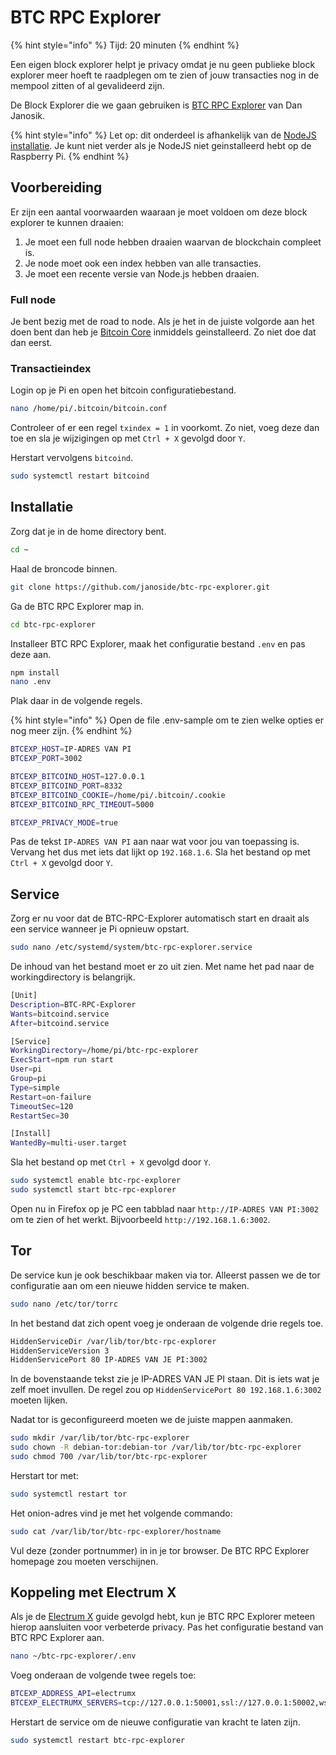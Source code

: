 # BTC RPC Explorer

{% hint style="info" %}
Tijd: 20 minuten
{% endhint %}

Een eigen block explorer helpt je privacy omdat je nu geen publieke block explorer meer hoeft te raadplegen om te zien of jouw transacties nog in de mempool zitten of al gevalideerd zijn.

De Block Explorer die we gaan gebruiken is [BTC RPC Explorer](https://github.com/janoside/btc-rpc-explorer) van Dan Janosik.

{% hint style="info" %}
Let op: dit onderdeel is afhankelijk van de [NodeJS installatie](https://node.bitdeal.nl/raspberry-pi/algemene-dependencies-installeren#nodejs). Je kunt niet verder als je NodeJS niet geinstalleerd hebt op de Raspberry Pi.
{% endhint %}

## Voorbereiding

Er zijn een aantal voorwaarden waaraan je moet voldoen om deze block explorer te kunnen draaien:

1. Je moet een full node hebben draaien waarvan de blockchain compleet is.
2. Je node moet ook een index hebben van alle transacties.
3. Je moet een recente versie van Node.js hebben draaien.

### Full node

Je bent bezig met de road to node. Als je het in de juiste volgorde aan het doen bent dan heb je [Bitcoin Core](https://node.bitdeal.nl/bitcoin-core/installatie) inmiddels geinstalleerd. Zo niet doe dat dan eerst.

### Transactieindex

Login op je Pi en open het bitcoin configuratiebestand.

```bash
nano /home/pi/.bitcoin/bitcoin.conf
```

Controleer of er een regel `txindex = 1` in voorkomt. Zo niet, voeg deze dan toe en sla je wijzigingen op met `Ctrl + X` gevolgd door `Y`.

Herstart vervolgens `bitcoind`.

```bash
sudo systemctl restart bitcoind
```

## Installatie

Zorg dat je in de home directory bent.

```bash
cd ~
```

Haal de broncode binnen.

```bash
git clone https://github.com/janoside/btc-rpc-explorer.git
```

Ga de BTC RPC Explorer map in.

```bash
cd btc-rpc-explorer
```

Installeer BTC RPC Explorer, maak het configuratie bestand `.env` en pas deze aan.

```bash
npm install
nano .env
```

Plak daar in de volgende regels.

{% hint style="info" %}
Open de file .env-sample om te zien welke opties er nog meer zijn.
{% endhint %}

```bash
BTCEXP_HOST=IP-ADRES VAN PI
BTCEXP_PORT=3002

BTCEXP_BITCOIND_HOST=127.0.0.1
BTCEXP_BITCOIND_PORT=8332
BTCEXP_BITCOIND_COOKIE=/home/pi/.bitcoin/.cookie
BTCEXP_BITCOIND_RPC_TIMEOUT=5000

BTCEXP_PRIVACY_MODE=true
```

Pas de tekst `IP-ADRES VAN PI` aan naar wat voor jou van toepassing is. Vervang het dus met iets dat lijkt op `192.168.1.6`. Sla het bestand op met `Ctrl + X` gevolgd door `Y`.

## Service

Zorg er nu voor dat de BTC-RPC-Explorer automatisch start en draait als een service wanneer je Pi opnieuw opstart.

```bash
sudo nano /etc/systemd/system/btc-rpc-explorer.service
```

De inhoud van het bestand moet er zo uit zien. Met name het pad naar de workingdirectory is belangrijk.

```bash
[Unit]
Description=BTC-RPC-Explorer
Wants=bitcoind.service
After=bitcoind.service

[Service]
WorkingDirectory=/home/pi/btc-rpc-explorer
ExecStart=npm run start
User=pi
Group=pi
Type=simple
Restart=on-failure
TimeoutSec=120
RestartSec=30

[Install]
WantedBy=multi-user.target
```

Sla het bestand op met `Ctrl + X` gevolgd door `Y`.

```bash
sudo systemctl enable btc-rpc-explorer
sudo systemctl start btc-rpc-explorer
```

Open nu in Firefox op je PC een tabblad naar `http://IP-ADRES VAN PI:3002` om te zien of het werkt. Bijvoorbeeld `http://192.168.1.6:3002`.

## Tor

De service kun je ook beschikbaar maken via tor. Alleerst passen we de tor configuratie aan om een nieuwe hidden service te maken.

```bash
sudo nano /etc/tor/torrc
```

In het bestand dat zich opent voeg je onderaan de volgende drie regels toe.

```bash
HiddenServiceDir /var/lib/tor/btc-rpc-explorer
HiddenServiceVersion 3
HiddenServicePort 80 IP-ADRES VAN JE PI:3002
```

In de bovenstaande tekst zie je IP-ADRES VAN JE PI staan. Dit is iets wat je zelf moet invullen. De regel zou op `HiddenServicePort 80 192.168.1.6:3002` moeten lijken.

Nadat tor is geconfigureerd moeten we de juiste mappen aanmaken.

```bash
sudo mkdir /var/lib/tor/btc-rpc-explorer
sudo chown -R debian-tor:debian-tor /var/lib/tor/btc-rpc-explorer
sudo chmod 700 /var/lib/tor/btc-rpc-explorer
```

Herstart tor met:

```bash
sudo systemctl restart tor
```

Het onion-adres vind je met het volgende commando:

```bash
sudo cat /var/lib/tor/btc-rpc-explorer/hostname
```

Vul deze \(zonder portnummer\) in in je tor browser. De BTC RPC Explorer homepage zou moeten verschijnen.

## Koppeling met Electrum X

Als je de [Electrum X](https://node.bitdeal.nl/bitcoin-core-extensies/electrum-x) guide gevolgd hebt, kun je BTC RPC Explorer meteen hierop aansluiten voor verbeterde privacy. Pas het configuratie bestand van BTC RPC Explorer aan.

```bash
nano ~/btc-rpc-explorer/.env
```

Voeg onderaan de volgende twee regels toe:

```bash
BTCEXP_ADDRESS_API=electrumx
BTCEXP_ELECTRUMX_SERVERS=tcp://127.0.0.1:50001,ssl://127.0.0.1:50002,wss://127.0.0.1:50004,rpc://127.0.0.1:8000
```

Herstart de service om de nieuwe configuratie van kracht te laten zijn.

```bash
sudo systemctl restart btc-rpc-explorer
```
